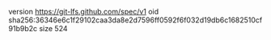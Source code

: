 version https://git-lfs.github.com/spec/v1
oid sha256:36346e6c1f29102caa3da8e2d7596ff0592f6f032d19db6c1682510cf91b9b2c
size 524
